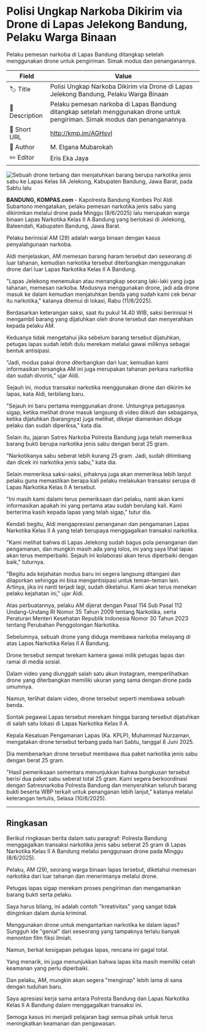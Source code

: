 # Polisi Ungkap Narkoba Dikirim via Drone di Lapas Jelekong Bandung, Pelaku Warga Binaan

Pelaku pemesan narkoba di Lapas Bandung ditangkap setelah menggunakan drone untuk pengiriman. Simak modus dan penanganannya.

| Field         | Value                                                       |
|---------------|-------------------------------------------------------------|
| 🏷️ Title       | Polisi Ungkap Narkoba Dikirim via Drone di Lapas Jelekong Bandung, Pelaku Warga Binaan |
| 📝 Description | Pelaku pemesan narkoba di Lapas Bandung ditangkap setelah menggunakan drone untuk pengiriman. Simak modus dan penanganannya. |
| 🔗 Short URL   | http://kmp.im/AGHsvI |
| 👤 Author      | M. Elgana Mubarokah |
| ✏️ Editor      | Eris Eka Jaya |

![Sebuah drone terbang dan menjatuhkan barang berupa narkotika jenis sabu ke Lapas Kelas IIA Jelekong, Kabupaten Bandung, Jawa Barat, pada Sabtu lalu](https://asset.kompas.com/crops/h0CP70RLMa0CTS49teSwY_rSBDQ=/0x0:0x0/750x500/data/photo/2025/06/10/6847b444220d8.jpg)

**BANDUNG, KOMPAS.com** - Kapolresta Bandung Kombes Pol Aldi Subartono mengatakan, pelaku pemesan narkotika jenis sabu yang dikirimkan melalui drone pada Minggu (8/6/2025) lalu merupakan warga binaan Lapas Narkotika Kelas II A Bandung yang berlokasi di Jelekong, Baleendah, Kabupaten Bandung, Jawa Barat.

Pelaku berinisial AM (29) adalah warga binaan dengan kasus penyalahgunaan narkoba.

Aldi menjelaskan, AM memesan barang haram tersebut dari seseorang di luar tahanan, kemudian narkotika tersebut diterbangkan menggunakan drone dari luar Lapas Narkotika Kelas II A Bandung.

\"Lapas Jelekong menemukan atau menangkap seorang laki-laki yang juga tahanan, memesan narkoba. Modusnya menggunakan drone, jadi ada drone masuk ke dalam kemudian menjatuhkan benda yang sudah kami cek benar itu narkotika,\" katanya ditemui di lokasi, Rabu (11/6/2025).

Berdasarkan keterangan saksi, saat itu pukul 14.40 WIB, saksi berinisial H mengambil barang yang dijatuhkan oleh drone tersebut dan menyerahkan kepada pelaku AM.

Keduanya tidak mengetahui jika sebelum barang tersebut dijatuhkan, petugas lapas sudah lebih dulu merekam melalui gawai miliknya sebagai bentuk antisipasi.

\"Jadi, modus pakai drone diterbangkan dari luar, kemudian kami informasikan tersangka AM ini juga merupakan tahanan perkara narkotika dan sudah divonis,\" ujar Aldi.

Sejauh ini, modus transaksi narkotika menggunakan drone dan dikirim ke lapas, kata Aldi, terbilang baru.

\"Sejauh ini baru pertama menggunakan drone. Untungnya petugasnya sigap, ketika melihat drone masuk langsung di video diikuti dan sebagainya, ketika dijatuhkan (barangnya) juga melihat, dikejar diamankan diduga pelaku dan sudah diperiksa,\" kata dia.

Selain itu, jajaran Satres Narkoba Polresta Bandung juga telah memeriksa barang bukti berupa narkotika jenis sabu dengan berat 25 gram.

\"Narkotikanya sabu seberat lebih kurang 25 gram. Jadi, sudah ditimbang dan dicek ini narkotika jenis sabu,\" kata dia.

Selain memeriksa saksi-saksi, pihaknya juga akan memeriksa lebih lanjut pelaku guna memastikan berapa kali pelaku melakukan transaksi serupa di Lapas Narkotika Kelas II A tersebut.

\"Ini masih kami dalami terus pemeriksaan dari pelaku, nanti akan kami informasikan apakah ini yang pertama atau sudah berulang kali. Kami berterima kasih kepada lapas yang telah sigap,\" tutur dia.

Kendati begitu, Aldi mengapresiasi penanganan dan pengamanan Lapas Narkotika Kelas II A yang telah berupaya menggagalkan transaksi narkotika.

\"Kami melihat bahwa di Lapas Jelekong sudah bagus pola penanganan dan pengamanan, dan mungkin masih ada yang lolos, ini yang saya lihat lapas akan terus memperbaiki. Sejauh ini kolaborasi akan terus diperbaiki dengan baik,\" tuturnya.

\"Begitu ada kejahatan modus baru ini segera langsung ditangani dan dilaporkan sehingga ini bisa mengantisipasi untuk teman-teman lain. Artinya, jika ini nanti terjadi lagi, sudah diketahui. Kami akan terus menekan pelaku kejahatan ini,\" ujar Aldi.

Atas perbuatannya, pelaku AM dijerat dengan Pasal 114 Sub Pasal 112 Undang-Undang RI Nomor 35 Tahun 2009 tentang Narkotika, serta Peraturan Menteri Kesehatan Republik Indonesia Nomor 30 Tahun 2023 tentang Perubahan Penggolongan Narkotika.

Sebelumnya, sebuah drone yang diduga membawa narkoba melayang di atas Lapas Narkotika Kelas II A Bandung.

Drone tersebut sempat terekam kamera gawai milik petugas lapas dan ramai di media sosial.

Dalam video yang diunggah salah satu akun Instagram, memperlihatkan drone yang diterbangkan memiliki ukuran yang sama dengan drone pada umumnya.

Namun, terlihat dalam video, drone tersebut seperti membawa sebuah benda.

Sontak pegawai Lapas tersebut merekam hingga barang tersebut dijatuhkan di salah satu lokasi di Lapas Narkotika Kelas II A.

Kepala Kesatuan Pengamanan Lapas (Ka. KPLP), Muhammad Nurzaman, mengatakan drone tersebut terbang pada hari Sabtu, tanggal 8 Juni 2025.

Dia membenarkan drone tersebut membawa dua paket narkotika jenis sabu dengan berat 25 gram.

\"Hasil pemeriksaan sementara menunjukkan bahwa bungkusan tersebut berisi dua paket sabu seberat total 25 gram. Kami segera berkoordinasi dengan Satresnarkoba Polresta Bandung dan menyerahkan seluruh barang bukti beserta WBP terkait untuk penanganan lebih lanjut,\" katanya melalui keterangan tertulis, Selasa (10/6/2025).

---
## Ringkasan

Berikut ringkasan berita dalam satu paragraf: Polresta Bandung menggagalkan transaksi narkotika jenis sabu seberat 25 gram di Lapas Narkotika Kelas II A Bandung melalui penggunaan drone pada Minggu (8/6/2025).

 Pelaku, AM (29), seorang warga binaan lapas tersebut, diketahui memesan narkotika dari luar tahanan dan menerimanya melalui drone.

 Petugas lapas sigap merekam proses pengiriman dan mengamankan barang bukti serta pelaku.



Saya harus bilang, ini adalah contoh "kreativitas" yang sangat tidak diinginkan dalam dunia kriminal.

 Menggunakan drone untuk mengantarkan narkotika ke dalam lapas? Sungguh ide "genial" dari seseorang yang tampaknya terlalu banyak menonton film fiksi ilmiah.

 Namun, berkat kesigapan petugas lapas, rencana ini gagal total.

 Yang menarik, ini juga menunjukkan bahwa lapas kita masih memiliki celah keamanan yang perlu diperbaiki.

 Dan pelaku, AM, mungkin akan segera "menginap" lebih lama di sana dengan tuduhan baru.

 Saya apresiasi kerja sama antara Polresta Bandung dan Lapas Narkotika Kelas II A Bandung dalam menggagalkan transaksi ini.

 Semoga kasus ini menjadi pelajaran bagi semua pihak untuk terus meningkatkan keamanan dan pengawasan.
